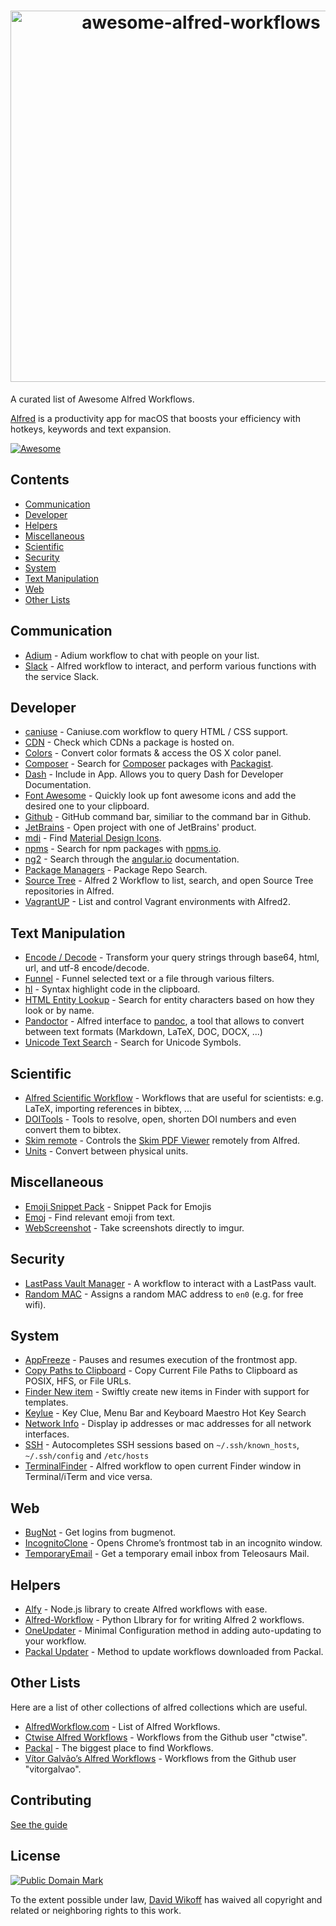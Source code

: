 <h1 align="center">
	<img width="594" src="https://cdn.rawgit.com/derimagia/awesome-alfred-workflows/master/media/header.gif" alt="awesome-alfred-workflows">
	<br>
</h1>

A curated list of Awesome Alfred Workflows. 

[Alfred](https://www.alfredapp.com/) is a productivity app for macOS that boosts your efficiency with hotkeys, keywords and text expansion.

[![Awesome](https://cdn.rawgit.com/sindresorhus/awesome/d7305f38d29fed78fa85652e3a63e154dd8e8829/media/badge.svg)](https://github.com/sindresorhus/awesome)

## Contents
- [Communication](#communication)
- [Developer](#developer)
- [Helpers](#helpers)
- [Miscellaneous](#miscellaneous)
- [Scientific](#scientific)
- [Security](#security)
- [System](#system)
- [Text Manipulation](#text-manipulation)
- [Web](#web)
- [Other Lists](#other-lists)

## Communication
- [Adium](http://www.alfredforum.com/topic/1274-adium-workflow/) - Adium workflow to chat with people on your list.
- [Slack](https://github.com/fspinillo/slackfred) - Alfred workflow to interact, and perform various functions with the service Slack.

## Developer
- [caniuse](https://github.com/willfarrell/alfred-caniuse-workflow) - Caniuse.com workflow to query HTML / CSS support.
- [CDN](https://github.com/willfarrell/alfred-cdn-workflow) - Check which CDNs a package is hosted on.
- [Colors](http://www.packal.org/workflow/colors) - Convert color formats & access the OS X color panel.
- [Composer](https://github.com/vinkla/alfred-composer) - Search for [Composer](https://getcomposer.org/) packages with [Packagist](https://packagist.org/).
- [Dash](https://kapeli.com/dash) - Include in App. Allows you to query Dash for Developer Documentation.
- [Font Awesome](https://github.com/ruedap/alfred2-font-awesome-workflow) - Quickly look up font awesome icons and add the desired one to your clipboard.
- [Github](https://github.com/gharlan/alfred-github-workflow) - GitHub command bar, similiar to the command bar in Github.
- [JetBrains](https://github.com/bchatard/jetbrains-alfred-workflow) - Open project with one of JetBrains' product.
- [mdi](https://github.com/importre/alfred-mdi) - Find [Material Design Icons](https://github.com/google/material-design-icons).
- [npms](https://github.com/sindresorhus/alfred-npms) - Search for npm packages with [npms.io](https://npms.io).
- [ng2](https://github.com/SamVerschueren/alfred-ng2) - Search through the [angular.io](https://angular.io) documentation.
- [Package Managers](https://github.com/willfarrell/alfred-pkgman-workflow) - Package Repo Search.
- [Source Tree](https://github.com/zhaocai/alfred2-sourcetree-workflow) - Alfred 2 Workflow to list, search, and open Source Tree repositories in Alfred.
- [VagrantUP](https://github.com/m1keil/alfred-vagrant-workflow) - List and control Vagrant environments with Alfred2.

## Text Manipulation
- [Encode / Decode](https://github.com/willfarrell/alfred-encode-decode-workflow) - Transform your query strings through base64, html, url, and utf-8 encode/decode.
- [Funnel](http://www.packal.org/workflow/funnel) - Funnel selected text or a file through various filters.
- [hl](https://github.com/importre/alfred-hl) - Syntax highlight code in the clipboard.
- [HTML Entity Lookup](https://github.com/ajgon/alfred2-html-entity-lookup) - Search for entity characters based on how they look or by name.
- [Pandoctor](https://github.com/smargh/alfred_pandoctor) - Alfred interface to [pandoc](http://pandoc.org), a tool that allows to convert between text formats (Markdown, LaTeX, DOC, DOCX, ...)
- [Unicode Text Search](https://github.com/bevesce/unicode-symbols-search) - Search for Unicode Symbols.

## Scientific
- [Alfred Scientific Workflow](https://github.com/andrewning/alfred-workflows-scientific) - Workflows that are useful for scientists: e.g. LaTeX, importing references in bibtex, ...
- [DOITools](https://github.com/hbuschme/doi-tools-alfred-workflow/) - Tools to resolve, open, shorten DOI numbers and even convert them to bibtex.
- [Skim remote](http://www.packal.org/workflow/skim-remote) - Controls the [Skim PDF Viewer](http://skim-app.sourceforge.net) remotely from Alfred.
- [Units](http://designandsuch.com/work/alfred-workflow-units) - Convert between physical units.

## Miscellaneous
- [Emoji Snippet Pack](http://joelcalifa.com/blog/alfred-emoji-snippet-pack/) - Snippet Pack for Emojis
- [Emoj](https://github.com/sindresorhus/alfred-emoj) - Find relevant emoji from text.
- [WebScreenshot](http://www.packal.org/workflow/webscreenshot) - Take screenshots directly to imgur.

## Security
- [LastPass Vault Manager](https://github.com/bachya/lp-vault-manager) - A workflow to interact with a LastPass vault.
- [Random MAC](http://www.packal.org/workflow/random-mac) - Assigns a random MAC address to `en0` (e.g. for free wifi).

## System
- [AppFreeze](http://www.packal.org/workflow/appfreeze) - Pauses and resumes execution of the frontmost app.
- [Copy Paths to Clipboard](https://github.com/franzheidl/copy-paths-to-clipboard) - Copy Current File Paths to Clipboard as POSIX, HFS, or File URLs.
- [Finder New item](https://github.com/danielbayley/alfred-finder-new-item) - Swiftly create new items in Finder with support for templates.
- [Keylue](https://github.com/zhaocai/alfred2-keylue-workflow) - Key Clue, Menu Bar and Keyboard Maestro Hot Key Search
- [Network Info](http://www.packal.org/workflow/network-info) -  Display ip addresses or mac addresses for all network interfaces.
- [SSH](https://github.com/isometry/alfred-ssh/) - Autocompletes SSH sessions based on `~/.ssh/known_hosts`, `~/.ssh/config` and `/etc/hosts`
- [TerminalFinder](https://github.com/LeEnno/alfred-terminalfinder) - Alfred workflow to open current Finder window in Terminal/iTerm and vice versa.

## Web
- [BugNot](http://www.packal.org/workflow/bugnot) - Get logins from bugmenot.
- [IncognitoClone](http://www.packal.org/workflow/incognitoclone) - Opens Chrome’s frontmost tab in an incognito window.
- [TemporaryEmail](http://www.packal.org/workflow/temporaryemail) - Get a temporary email inbox from Teleosaurs Mail.

## Helpers
- [Alfy](https://github.com/sindresorhus/alfy) - Node.js library to create Alfred workflows with ease.
- [Alfred-Workflow](https://github.com/deanishe/alfred-workflow) - Python LIbrary for for writing Alfred 2 workflows.
- [OneUpdater](http://www.alfredforum.com/topic/9224-oneupdater-%E2%80%94-update-workflows-with-a-single-node/) - Minimal Configuration method in adding auto-updating to your workflow.
- [Packal Updater](http://www.packal.org/workflow/packal-updater) - Method to update workflows downloaded from Packal.

## Other Lists
Here are a list of other collections of alfred collections which are useful.

- [AlfredWorkflow.com](http://alfredworkflow.com) - List of Alfred Workflows.
- [Ctwise Alfred Workflows](https://github.com/ctwise/alfred-workflows) - Workflows from the Github user "ctwise".
- [Packal](http://www.packal.org/) - The biggest place to find Workflows.
- [Vítor Galvão’s Alfred Workflows](https://github.com/vitorgalvao/alfred-workflows/) - Workflows from the Github user "vitorgalvao".

## Contributing
[See the guide](https://github.com/derimagia/awesome-alfred-workflows/blob/master/CONTRIBUTING.md)

## License
<a rel="license" href="http://creativecommons.org/publicdomain/mark/1.0/">
<img src="http://mirrors.creativecommons.org/presskit/buttons/88x31/svg/cc-zero.svg"
     style="border-style: none;" alt="Public Domain Mark" />
</a>

To the extent possible under law, [David Wikoff](https://github.com/derimagia) has waived all copyright and related or neighboring rights to this work.
